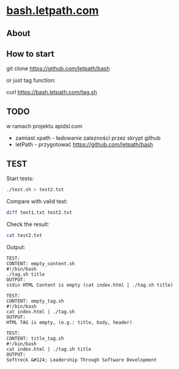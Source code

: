 # [bash.letpath.com](http://bash.letpath.com)

## About


## How to start

  git clone https://github.com/letpath/bash

or just tag function:

  curl https://bash.letpath.com/tag.sh

## TODO

w ramach projektu apidsl.com
+ zamiast xpath - ładowanie zalezności przez skrypt github
+ letPath - przygotować
  https://github.com/letpath/bash


## TEST

Start tests:
```bash
./test.sh > test2.txt
```

Compare with valid test:
```bash
diff text1.txt test2.txt
```

Check the result:
```bash
cat test2.txt
```

Output:    
    
    TEST:
    CONTENT: empty_content.sh
    #!/bin/bash
    ./tag.sh title
    OUTPUT:
    stdin HTML Content is empty (cat index.html | ./tag.sh title)
    
    TEST:
    CONTENT: empty_tag.sh
    #!/bin/bash
    cat index.html | ./tag.sh
    OUTPUT:
    HTML TAG is empty, (e.g.: title, body, header)
    
    TEST:
    CONTENT: title_tag.sh
    #!/bin/bash
    cat index.html | ./tag.sh title
    OUTPUT:
    Softreck &#124; Leadership Through Software Development
    
